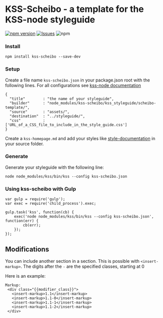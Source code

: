# KSS-Scheibo - a template for the KSS-node styleguide

[![npm version](https://badge.fury.io/js/kss-scheibo.svg?style=flat)](https://npmjs.org/package/kss-scheibo) [![Issues](http://img.shields.io/github/issues/scheibome/kss-scheibo.svg)]( https://github.com/scheibome/kss-scheibo/issues) ![npm](https://img.shields.io/npm/dt/kss-scheibo.svg)

### Install

`npm install kss-scheibo --save-dev`

### Setup

Create a file name `kss-scheibo.json` in your package.json root with the following lines.
For all configurations see [kss-node documentation](https://github.com/kss-node/kss-node#using-the-command-line-tool)

```
{
  "title"        : "the name of your styleguide",
  "builder"      : "node_modules/kss-scheibo/kss_styleguide/scheibo-template/",
  "source"       : "assets/",
  "destination"  : "../styleguide/",
  "css"          : ['URL_of_a_CSS_file_to_include_in_the_style_guide.css']
}
```

Create a `kss-homepage.md` and add your styles like [style-documentation](https://github.com/kss-node/kss/blob/spec/SPEC.md#style-documentation) in your source folder.

### Generate

Generate your styleguide with the following line:

`node node_modules/kss/bin/kss --config kss-scheibo.json`

### Using kss-scheibo with Gulp

```
var gulp = require('gulp');
var exec = require('child_process').exec;

gulp.task('kss', function(cb) {
	exec('node node_modules/kss/bin/kss --config kss-scheibo.json', function(err) {
		cb(err);
	});
});
``` 

## Modifications

You can include another section in a section.
This is possible with `<insert-markup>`.
The digits after the `-` are the specified classes, starting at 0

Here is an example:

```
Markup:
 <div class="{{modifier_class}}">
   <insert-markup>1.1</insert-markup>
   <insert-markup>1.1-0</insert-markup>
   <insert-markup>1.1-1</insert-markup>
   <insert-markup>1.1-2</insert-markup>
 </div>
```